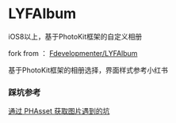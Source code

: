 # LYFAlbum
iOS8以上，基于PhotoKit框架的自定义相册

fork from ： [Fdevelopmenter/LYFAlbum](https://github.com/Fdevelopmenter/LYFAlbum) 

基于PhotoKit框架的相册选择，界面样式参考小红书



### 踩坑参考
[通过 PHAsset 获取图片遇到的坑](https://www.jianshu.com/p/b346245d9766)
